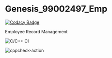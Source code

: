 # Genesis_99002497_Emp

[![Codacy Badge](https://api.codacy.com/project/badge/Grade/afb30fbd48204f5a9cd0d5a78f798d45)](https://app.codacy.com/manual/Genesis99002497/Genesis_99002497_Emp?utm_source=github.com&utm_medium=referral&utm_content=Genesis99002497/Genesis_99002497_Emp&utm_campaign=Badge_Grade_Dashboard)

Employee Record Management 

![C/C++ CI](https://github.com/Genesis99002497/Genesis_99002497_Emp/workflows/C/C++%20CI/badge.svg)


![cppcheck-action](https://github.com/Genesis99002497/Genesis_99002497_Emp/workflows/cppcheck-action/badge.svg)
